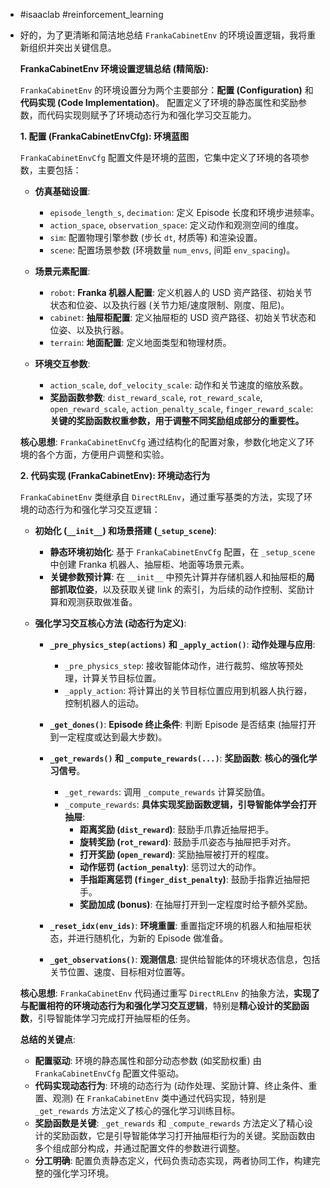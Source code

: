 - #isaaclab #reinforcement_learning
- 好的，为了更清晰和简洁地总结 `FrankaCabinetEnv` 的环境设置逻辑，我将重新组织并突出关键信息。
  
  **FrankaCabinetEnv 环境设置逻辑总结 (精简版):**
  
  `FrankaCabinetEnv` 的环境设置分为两个主要部分：**配置 (Configuration)** 和 **代码实现 (Code Implementation)**。 配置定义了环境的静态属性和奖励参数，而代码实现则赋予了环境动态行为和强化学习交互能力。
  
  **1. 配置 (FrankaCabinetEnvCfg): 环境蓝图**
  
  `FrankaCabinetEnvCfg` 配置文件是环境的蓝图，它集中定义了环境的各项参数，主要包括：
  
  * **仿真基础设置**:
      * `episode_length_s`, `decimation`:  定义 Episode 长度和环境步进频率。
      * `action_space`, `observation_space`:  定义动作和观测空间的维度。
      * `sim`:  配置物理引擎参数 (步长 `dt`, 材质等) 和渲染设置。
      * `scene`: 配置场景参数 (环境数量 `num_envs`, 间距 `env_spacing`)。
  
  * **场景元素配置**:
      * `robot`:  **Franka 机器人配置**:  定义机器人的 USD 资产路径、初始关节状态和位姿、以及执行器 (关节力矩/速度限制、刚度、阻尼)。
      * `cabinet`: **抽屉柜配置**: 定义抽屉柜的 USD 资产路径、初始关节状态和位姿、以及执行器。
      * `terrain`: **地面配置**:  定义地面类型和物理材质。
  
  * **环境交互参数**:
      * `action_scale`, `dof_velocity_scale`:  动作和关节速度的缩放系数。
      * **奖励函数参数**: `dist_reward_scale`, `rot_reward_scale`, `open_reward_scale`, `action_penalty_scale`, `finger_reward_scale`:  **关键的奖励函数权重参数，用于调整不同奖励组成部分的重要性。**
  
  **核心思想**:  `FrankaCabinetEnvCfg` 通过结构化的配置对象，参数化地定义了环境的各个方面，方便用户调整和实验。
  
  **2. 代码实现 (FrankaCabinetEnv): 环境动态行为**
  
  `FrankaCabinetEnv` 类继承自 `DirectRLEnv`，通过重写基类的方法，实现了环境的动态行为和强化学习交互逻辑：
  
  * **初始化 (`__init__`) 和场景搭建 (`_setup_scene`)**:
      * **静态环境初始化**:  基于 `FrankaCabinetEnvCfg` 配置，在 `_setup_scene` 中创建 Franka 机器人、抽屉柜、地面等场景元素。
      * **关键参数预计算**: 在 `__init__` 中预先计算并存储机器人和抽屉柜的**局部抓取位姿**，以及获取关键 link 的索引，为后续的动作控制、奖励计算和观测获取做准备。
  
  * **强化学习交互核心方法 (动态行为定义)**:
  
      * **`_pre_physics_step(actions)` 和 `_apply_action()`**:  **动作处理与应用**:
          * `_pre_physics_step`:  接收智能体动作，进行裁剪、缩放等预处理，计算关节目标位置。
          * `_apply_action`:  将计算出的关节目标位置应用到机器人执行器，控制机器人的运动。
  
      * **`_get_dones()`**:  **Episode 终止条件**:  判断 Episode 是否结束 (抽屉打开到一定程度或达到最大步数)。
  
      * **`_get_rewards()` 和 `_compute_rewards(...)`**:  **奖励函数**:  **核心的强化学习信号**。
          * `_get_rewards`:  调用 `_compute_rewards` 计算奖励值。
          * `_compute_rewards`:  **具体实现奖励函数逻辑，引导智能体学会打开抽屉**:
              * **距离奖励 (`dist_reward`)**: 鼓励手爪靠近抽屉把手。
              * **旋转奖励 (`rot_reward`)**: 鼓励手爪姿态与抽屉把手对齐。
              * **打开奖励 (`open_reward`)**: 奖励抽屉被打开的程度。
              * **动作惩罚 (`action_penalty`)**: 惩罚过大的动作。
              * **手指距离惩罚 (`finger_dist_penalty`)**: 鼓励手指靠近抽屉把手。
              * **奖励加成 (bonus)**: 在抽屉打开到一定程度时给予额外奖励。
  
      * **`_reset_idx(env_ids)`**:  **环境重置**:  重置指定环境的机器人和抽屉柜状态，并进行随机化，为新的 Episode 做准备。
  
      * **`_get_observations()`**:  **观测信息**:  提供给智能体的环境状态信息，包括关节位置、速度、目标相对位置等。
  
  **核心思想**:  `FrankaCabinetEnv` 代码通过重写 `DirectRLEnv` 的抽象方法，**实现了与配置相符的环境动态行为和强化学习交互逻辑**，特别是**精心设计的奖励函数**，引导智能体学习完成打开抽屉柜的任务。
  
  **总结的关键点**:
  
  * **配置驱动**: 环境的静态属性和部分动态参数 (如奖励权重) 由 `FrankaCabinetEnvCfg` 配置文件驱动。
  * **代码实现动态行为**:  环境的动态行为 (动作处理、奖励计算、终止条件、重置、观测) 在 `FrankaCabinetEnv` 类中通过代码实现，特别是 `_get_rewards` 方法定义了核心的强化学习训练目标。
  * **奖励函数是关键**:  `_get_rewards` 和 `_compute_rewards` 方法定义了精心设计的奖励函数，它是引导智能体学习打开抽屉柜行为的关键。奖励函数由多个组成部分构成，并通过配置文件的参数进行调整。
  * **分工明确**:  配置负责静态定义，代码负责动态实现，两者协同工作，构建完整的强化学习环境。